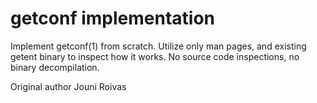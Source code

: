 # getconf implementation

Implement getconf(1) from scratch.
Utilize only man pages, and existing getent binary to inspect how it works.
No source code inspections, no binary decompilation.

Original author Jouni Roivas
